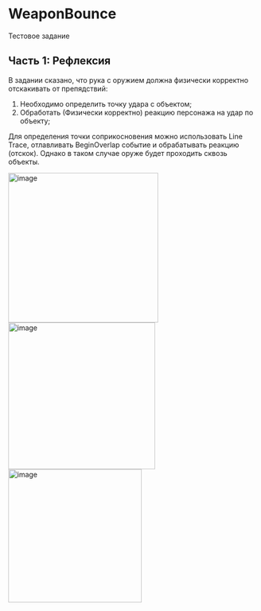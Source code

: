 # WeaponBounce

Тестовое задание

## Часть 1: Рефлексия

В задании сказано, что рука с оружием должна физически корректно отскакивать от препядствий:
1. Необходимо определить точку удара с объектом;
2. Обработать (Физически корректно) реакцию персонажа на удар по объекту;

Для определения точки соприкосновения можно использовать Line Trace, отлавливать BeginOverlap событие и обрабатывать реакцию (отскок). Однако в таком случае оруже будет проходить сквозь объекты.

<img width="301" alt="image" src="https://github.com/VictorKostinOfficial/WeaponBounce/assets/122555487/e4f667ed-34cc-49d0-b412-1f155645e1d7">
<img width="295" alt="image" src="https://github.com/VictorKostinOfficial/WeaponBounce/assets/122555487/3bcfd9c1-1af7-4f83-80ee-3a9d3ca9735f">
<img width="268" alt="image" src="https://github.com/VictorKostinOfficial/WeaponBounce/assets/122555487/624aa965-870d-449b-bdf6-cf558d22f505">
